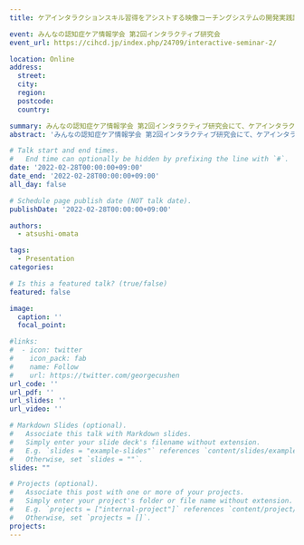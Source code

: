 ```yaml
---
title: ケアインタラクションスキル習得をアシストする映像コーチングシステムの開発実践評価

event: みんなの認知症ケア情報学会 第2回インタラクティブ研究会
event_url: https://cihcd.jp/index.php/24709/interactive-seminar-2/

location: Online
address:
  street: 
  city: 
  region: 
  postcode: 
  country: 

summary: みんなの認知症ケア情報学会 第2回インタラクティブ研究会にて、ケアインタラクションスキル習得をアシストする映像コーチングシステムの開発実践評価について発表を行いました。
abstract: 'みんなの認知症ケア情報学会 第2回インタラクティブ研究会にて、ケアインタラクションスキル習得をアシストする映像コーチングシステムの開発実践評価について発表を行いました。'

# Talk start and end times.
#   End time can optionally be hidden by prefixing the line with `#`.
date: '2022-02-28T00:00:00+09:00'
date_end: '2022-02-28T00:00:00+09:00'
all_day: false

# Schedule page publish date (NOT talk date).
publishDate: '2022-02-28T00:00:00+09:00'

authors:
  - atsushi-omata

tags: 
  - Presentation
categories: 

# Is this a featured talk? (true/false)
featured: false

image:
  caption: ''
  focal_point: 

#links:
#  - icon: twitter
#    icon_pack: fab
#    name: Follow
#    url: https://twitter.com/georgecushen
url_code: ''
url_pdf: ''
url_slides: ''
url_video: ''

# Markdown Slides (optional).
#   Associate this talk with Markdown slides.
#   Simply enter your slide deck's filename without extension.
#   E.g. `slides = "example-slides"` references `content/slides/example-slides.md`.
#   Otherwise, set `slides = ""`.
slides: ""

# Projects (optional).
#   Associate this post with one or more of your projects.
#   Simply enter your project's folder or file name without extension.
#   E.g. `projects = ["internal-project"]` references `content/project/deep-learning/index.md`.
#   Otherwise, set `projects = []`.
projects: 
---
```

